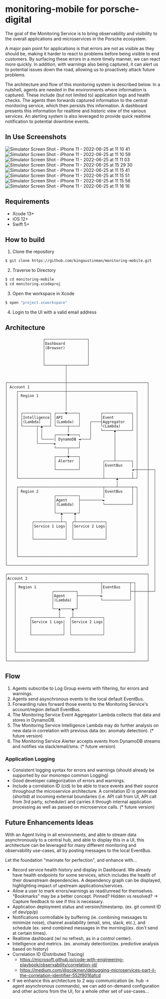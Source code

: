 # monitoring-mobile for porsche-digital

The goal of the Monitoring Service is to bring observability and visibility to the overall applications and microservices in the Porsche ecosystem.

A major pain point for applications is that errors are not as visible as they should be, making it harder to react to problems before being visible to end customers. By surfacing these errors in a more timely manner, we can react more quickly. In addition, with warnings also being captured, it can alert us to potential issues down the road, allowing us to proactively attack future problems.

The architecture and flow of this monitoring system is described below. In a nutshell, agents are needed in the environments where information is captured. These include (but not limited to) application logs and health checks. The agents then forwards captured information to the central monitoring service, which then persists this information. A dashboard presents this information for realtime and historic view of the various services. An alerting system is also leveraged to provide quick realtime notification to potential downtime events.

## In Use Screenshots
![Simulator Screen Shot - iPhone 11 - 2022-06-25 at 11 10 41](https://user-images.githubusercontent.com/29511702/175791925-5dc39e90-e6f8-4ee6-8029-6c861dae74f9.png)
![Simulator Screen Shot - iPhone 11 - 2022-06-25 at 11 10 59](https://user-images.githubusercontent.com/29511702/175791926-e2badbad-3c6d-4fa1-93ad-d03d198a28a0.png)
![Simulator Screen Shot - iPhone 11 - 2022-06-25 at 11 11 03](https://user-images.githubusercontent.com/29511702/175791928-d03406c7-a92c-49cd-8d89-14c93a2607ea.png)
![Simulator Screen Shot - iPhone 11 - 2022-06-25 at 15 29 30](https://user-images.githubusercontent.com/29511702/175792280-6368e115-988c-4499-9e10-c0fcf435a14a.png)
![Simulator Screen Shot - iPhone 11 - 2022-06-25 at 11 15 41](https://user-images.githubusercontent.com/29511702/175791930-38efa207-f096-44d1-b349-ce20a1711388.png)
![Simulator Screen Shot - iPhone 11 - 2022-06-25 at 11 15 51](https://user-images.githubusercontent.com/29511702/175791932-e332d69b-6276-48c9-85e3-f8c3be6c1dea.png)
![Simulator Screen Shot - iPhone 11 - 2022-06-25 at 11 15 56](https://user-images.githubusercontent.com/29511702/175791933-a19eb5ae-0eb6-48b2-bc08-1f04ac65cee6.png)
![Simulator Screen Shot - iPhone 11 - 2022-06-25 at 11 16 16](https://user-images.githubusercontent.com/29511702/175791935-93393863-e477-4578-8a4f-a915342b38fb.png)

## Requirements

* Xcode 13+
* iOS 12+
* Swift 5+
## How to build

1) Clone the repository

```bash
$ git clone https://github.com/kingaustinman/monitoring-mobile.git
```

2) Traverse to Directory

```bash
$ cd monitoring-mobile
$ cd monitoring.xcodeproj
```

3) Open the workspace in Xcode

```bash
$ open "project.xcworkspace"
```
4) Login to the UI with a valid email address


## Architecture

```text
                 ┌───────────────────┐
                 │Dashboard          │
                 │(Browser)          │
                 │                   │
                 │                   │
                 │                   │
                 └─────────┬─────────┘
                           │
                           │
                           │
┌──────────────────────────┼────────────────────────────────────┐
│ Account 1                │                                    │
│    ┌─────────────────────┼───────────────────────────────┐    │
│    │ Region 1            │                               │    │
│    │                     │                               │    │
│    │                     │                               │    │
│    │                     │                               │    │
│    │ ┌────────────┐ ┌────▼─────┐         ┌─────────────┐ │    │
│    │ │Intelligence│ │API       │         │Event        │ │    │
│    │ │(Lambda)    │ │(Lambda)  │    ┌────┤Aggregator   │ │    │
│    │ └──────┬─▲───┘ └─────┬────┘    │    └(Lambda)     │ │    │
│    │        │ │           │         │    └─────▲───────┘ │    │
│    │        │ │     ┌─────▼────┐    │          │         │    │
│    │        │ └─────│ DynamoDB ◄────┘          │         │    │
│    │        └───────►          │               │         │    │
│    │                └─────┬────┘               │         │    │
│    │                      │                    │         │    │
│    │                ┌─────▼────┐               │         │    │
│    │                │ Alerter  │          ┌────┴───────┐ │    │
│    │                │          │          │EventBus    │ │    │
│    │                └──────────┘          │            ◄─┼────┼──┐
│    │                                      │            │ │    │  │
│    └──────────────────────────────────────┴─────▲──────┴─┘    │  │
│                                                 │             │  │
│    ┌──────────────────────────────────────┬─────┴──────┬─┐    │  │
│    │ Region 2                             │EventBus    │ │    │  │
│    │                ┌──────────┐          │            │ │    │  │
│    │                │Agent     ├──────────►            │ │    │  │
│    │                │(Lambda)  │          └────────────┘ │    │  │
│    │                │          │                         │    │  │
│    │                └──▲─────▲─┘                         │    │  │
│    │                   │     │                           │    │  │
│    │      ┌────────────┴─┐  ┌┴─────────────┐             │    │  │
│    │      │Service 1 Logs│  │Service 2 Logs│             │    │  │
│    │      │              │  │              │             │    │  │
│    │      │              │  │              │             │    │  │
│    │      └──────────────┘  └──────────────┘             │    │  │
│    │                                                     │    │  │
│    │                                                     │    │  │
│    │                                                     │    │  │
│    └─────────────────────────────────────────────────────┘    │  │
│                                                               │  │
└───────────────────────────────────────────────────────────────┘  │
                                                                   │
┌───────────────────────────────────────────────────────────────┐  │
│Account 2                                                      │  │
│   ┌──────────────────────────────────────┬────────────┬─┐     │  │
│   │ Region 1                             │EventBus    │ │     │  │
│   │                ┌──────────┐          │            ├─┼─────┼──┘
│   │                │Agent     ├──────────►            │ │     │
│   │                │(Lambda)  │          └────────────┘ │     │
│   │                │          │                         │     │
│   │                └──▲─────▲─┘                         │     │
│   │                   │     │                           │     │
│   │      ┌────────────┴──  ┌┴─────────────┐             │     │
│   │      │Service 1 Logs|  │Service 2 Logs│             │     │
│   │      │              │  │              │             │     │
│   │      │              │  │              │             │     │
│   │      └──────────────┘  └──────────────┘             │     │
│   │                                                     │     │
│   │                                                     │     │
│   │                                                     │     │
│   └─────────────────────────────────────────────────────┘     │
│                                                               │
└───────────────────────────────────────────────────────────────┘
```

## Flow

1. Agents subscribe to Log Group events with filtering, for errors and warnings.
2. Agents send asynchronous events to the local default EventBus.
3. Forwarding rules forward those events to the Monitoring Service's account/region default EventBus.
4. The Monitoring Service Event Aggregator Lambda collects that data and stores in DynamoDB.
5. The Monitoring Service Intelligence Lambda may do further analysis on new data in correlation with previous data (ex. anomaly detection). (* future version)
6. The Monitoring Service Alerter accepts events from DynamoDB streams and notifies via slack/email/sms. (* future version)

### Application Logging

* Consistent logging syntax for errors and warnings (should already be supported by our monorepo common Logging)
* Good developer categorization of errors and warnings.
* Include a correlation ID (cid) to be able to trace events and their source throughout the microservice architecture. A correlation ID is generated (shortid) at incoming external boundaries (i.e. API call from UI, API call from 3rd party, scheduler) and carries it through internal application processing as well as passed on microservice calls. (* future version)

## Future Enhancements Ideas

With an Agent living in all environments, and able to stream data asynchronously to a central hub, and able to display this in a UI, this architecture can be leveraged for many different monitoring and observability use-cases, all by posting messages to the local EventBus.

Let the foundation "marinate for perfection", and enhance with...

* Record service health history and display in Dashboard. We already have health endpoints for some services, which includes the health of their downstream dependencies. A dependency graph can be displayed, highlighting impact of upstream applications/services.
* Allow a user to mark errors/warnings as read/unread for themselves. "Bookmarks" may be a better concept. Pinned? Hidden vs resolved? -> Capture feedback to see if this is neceasary.
* Application deployment status and version/timestamp. (ex. git commit ID of dev/pp/p)
* Notifications controllable by buffering (ie. combining messages to minimize noise), channel availability (email, sms, slack, etc.), and schedule (ex. send combined messages in the morning)(ex. don't send at certain times).
* Realtime dashboard (w/ no refresh, as in a control center).
* Intelligence and metrics. (ex. anomaly detection)(ex. predictive analysis based on history)
* Correlation ID (Distributed Tracing)
  * <https://microsoft.github.io/code-with-engineering-playbook/observability/correlation-id/>
  * <https://medium.com/@scokmen/debugging-microservices-part-ii-the-correlation-identifier-552f9016afcd>
* If we enhance this architecture to 2 way communication (ie. hub -> agent asynchronous commands), we can add on-demand configuration and other actions from the UI, for a whole other set of use-cases...
